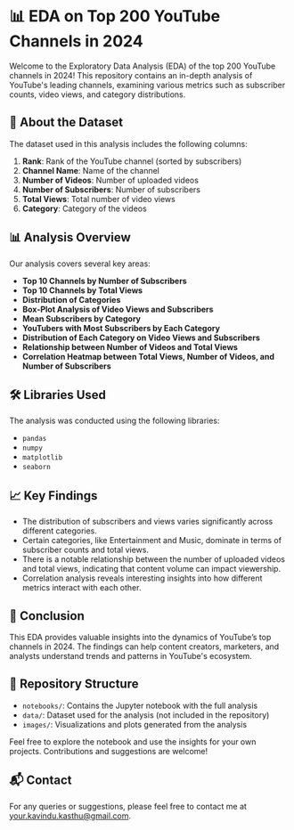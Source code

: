 # 📊 EDA on Top 200 YouTube Channels in 2024

Welcome to the Exploratory Data Analysis (EDA) of the top 200 YouTube channels in 2024! This repository contains an in-depth analysis of YouTube's leading channels, examining various metrics such as subscriber counts, video views, and category distributions.

## 📁 About the Dataset

The dataset used in this analysis includes the following columns:

1. **Rank**: Rank of the YouTube channel (sorted by subscribers)
2. **Channel Name**: Name of the channel
3. **Number of Videos**: Number of uploaded videos
4. **Number of Subscribers**: Number of subscribers
5. **Total Views**: Total number of video views
6. **Category**: Category of the videos

## 📊 Analysis Overview

Our analysis covers several key areas:

- **Top 10 Channels by Number of Subscribers**
- **Top 10 Channels by Total Views**
- **Distribution of Categories**
- **Box-Plot Analysis of Video Views and Subscribers**
- **Mean Subscribers by Category**
- **YouTubers with Most Subscribers by Each Category**
- **Distribution of Each Category on Video Views and Subscribers**
- **Relationship between Number of Videos and Total Views**
- **Correlation Heatmap between Total Views, Number of Videos, and Number of Subscribers**

## 🛠️ Libraries Used

The analysis was conducted using the following libraries:

- `pandas`
- `numpy`
- `matplotlib`
- `seaborn`

## 📈 Key Findings

- The distribution of subscribers and views varies significantly across different categories.
- Certain categories, like Entertainment and Music, dominate in terms of subscriber counts and total views.
- There is a notable relationship between the number of uploaded videos and total views, indicating that content volume can impact viewership.
- Correlation analysis reveals interesting insights into how different metrics interact with each other.

## 📜 Conclusion

This EDA provides valuable insights into the dynamics of YouTube’s top channels in 2024. The findings can help content creators, marketers, and analysts understand trends and patterns in YouTube's ecosystem.

## 📂 Repository Structure

- `notebooks/`: Contains the Jupyter notebook with the full analysis
- `data/`: Dataset used for the analysis (not included in the repository)
- `images/`: Visualizations and plots generated from the analysis

Feel free to explore the notebook and use the insights for your own projects. Contributions and suggestions are welcome!

## 📬 Contact

For any queries or suggestions, please feel free to contact me at [your.kavindu.kasthu@gmail.com](mailto:kavindu.kasthu@gmail.com).
